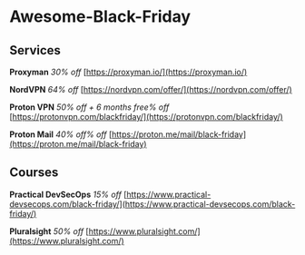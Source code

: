 # Awesome-Black-Friday

## Services

**Proxyman** *30% off* [https://proxyman.io/](https://proxyman.io/)

**NordVPN** *64% off* [https://nordvpn.com/offer/](https://nordvpn.com/offer/)

**Proton VPN** *50% off + 6 months free% off* [https://protonvpn.com/blackfriday/](https://protonvpn.com/blackfriday/)

**Proton Mail** *40% off% off* [https://proton.me/mail/black-friday](https://proton.me/mail/black-friday)


## Courses

**Practical DevSecOps** *15% off* [https://www.practical-devsecops.com/black-friday/](https://www.practical-devsecops.com/black-friday/)

**Pluralsight** *50% off* [https://www.pluralsight.com/](https://www.pluralsight.com/)

